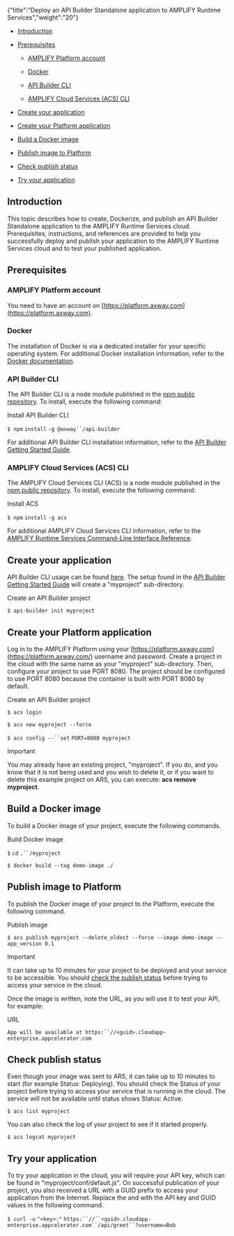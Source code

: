 {"title":"Deploy an API Builder Standalone application to AMPLIFY Runtime Services","weight":"20"}

* [Introduction](#Introduction)

* [Prerequisites](#Prerequisites)

  * [AMPLIFY Platform account](#AMPLIFYPlatformaccount)

  * [Docker](#Docker)

  * [API Builder CLI](#APIBuilderCLI)

  * [AMPLIFY Cloud Services (ACS) CLI](#AMPLIFYCloudServices(ACS)CLI)

* [Create your application](#Createyourapplication)

* [Create your Platform application](#CreateyourPlatformapplication)

* [Build a Docker image](#BuildaDockerimage)

* [Publish image to Platform](#PublishimagetoPlatform)

* [Check publish status](#checkpublishstatusCheckpublishstatus)

* [Try your application](#Tryyourapplication)


## Introduction

This topic describes how to create, Dockerize, and publish an API Builder Standalone application to the AMPLIFY Runtime Services cloud. Prerequisites, instructions, and references are provided to help you successfully deploy and publish your application to the AMPLIFY Runtime Services cloud and to test your published application.

## Prerequisites

### AMPLIFY Platform account

You need to have an account on [https://platform.axway.com](https://platform.axway.com).

### Docker

The installation of Docker is via a dedicated installer for your specific operating system. For additional Docker installation information, refer to the [Docker documentation](https://docs.docker.com/install/).

### API Builder CLI

The API Builder CLI is a node module published in the [npm public repository](https://www.npmjs.com/package/@axway/api-builder). To install, execute the following command:

Install API Builder CLI

`$ npm` `install` `-g @axway``/api-builder`

For additional API Builder CLI installation information, refer to the [API Builder Getting Started Guide](https://wiki.appcelerator.org/display/AB4/API+Builder+Getting+Started+Guide).

### AMPLIFY Cloud Services (ACS) CLI

The AMPLIFY Cloud Services CLI (ACS) is a node module published in the [npm public repository](https://www.npmjs.com/package/@axway/api-builder). To install, execute the following command:

Install ACS

`$ npm` `install` `-g acs`

For additional AMPLIFY Cloud Services CLI information, refer to the [AMPLIFY Runtime Services Command-Line Interface Reference](/docs/appc/AMPLIFY_Runtime_Services/AMPLIFY_Runtime_Services_Guide/AMPLIFY_Runtime_Services_Command-Line_Interface_Reference/).

## Create your application

API Builder CLI usage can be found [here](https://www.npmjs.com/package/@axway/api-builder). The setup found in the [API Builder Getting Started Guide](https://wiki.appcelerator.org/display/AB4/API+Builder+Getting+Started+Guide) will create a "myproject" sub-directory.

Create an API Builder project

`$ api-builder init myproject`

## Create your Platform application

Log in to the AMPLIFY Platform using your [https://platform.axway.com](https://platform.axway.com/) username and password. Create a project in the cloud with the same name as your "myproject" sub-directory. Then, configure your project to use PORT 8080. The project should be configured to use PORT 8080 because the container is built with PORT 8080 by default.

Create an API Builder project

`$ acs login`

`$ acs new myproject --force`

`$ acs config --``set` `PORT=8080 myproject`

Important

You may already have an existing project, "myproject". If you do, and you know that it is not being used and you wish to delete it, or if you want to delete this example project on ARS, you can execute: **acs remove myproject**.

## Build a Docker image

To build a Docker image of your project, execute the following commands.

Build Docker image

`$` `cd` `.``/myproject`

`$ docker build --tag demo-image ./`

## Publish image to Platform

To publish the Docker image of your project to the Platform, execute the following command.

Publish image

`$ acs publish myproject --delete_oldest --force --image demo-image --app_version 0.1`

Important

It can take up to 10 minutes for your project to be deployed and your service to be accessible. You should [check the publish status](#checkpublishstatus) before trying to access your service in the cloud.

Once the image is written, note the URL, as you will use it to test your API, for example:

URL

`App will be available at https:``//<guid>.cloudapp-enterprise.appcelerator.com`

## Check publish status

Even though your image was sent to ARS, it can take up to 10 minutes to start (for example Status: Deploying). You should check the Status of your project before trying to access your service that is running in the cloud. The service will not be available until status shows Status: Active.

`$ acs list myproject`

You can also check the log of your project to see if it started properly.

`$ acs logcat myproject`

## Try your application

To try your application in the cloud, you will require your API key, which can be found in "myproject/conf/default.js". On successful publication of your project, you also received a URL with a GUID prefix to access your application from the Internet. Replace the <key> and <guid> with the API key and GUID values in the following command.

`$ curl -u` `"<key>:"` `https:``//``<guid>.cloudapp-enterprise.appcelerator.com``/api/greet``?username=Bob`
